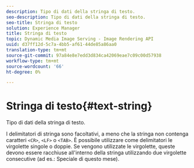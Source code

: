 ```yaml
---
description: Tipo di dati della stringa di testo.
seo-description: Tipo di dati della stringa di testo.
seo-title: Stringa di testo
solution: Experience Manager
title: Stringa di testo
topic: Dynamic Media Image Serving - Image Rendering API
uuid: d37ff12d-5c7a-4bb5-af61-44de85a86aa0
translation-type: tm+mt
source-git-commit: 97a84e8e7edd3d834ca42069eae7c09c00d57938
workflow-type: tm+mt
source-wordcount: '66'
ht-degree: 0%

---
```



# Stringa di testo{#text-string}

Tipo di dati della stringa di testo.

I delimitatori di stringa sono facoltativi, a meno che la stringa non contenga caratteri `<CR>`, `<LF>` o `<TAB>`. È possibile utilizzare come delimitatori le virgolette singole o doppie. Se vengono utilizzate le virgolette, queste devono essere racchiuse all&#39;interno della stringa utilizzando due virgolette consecutive (ad es.: Speciale di questo mese).